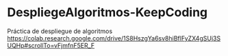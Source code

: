 # DespliegeAlgoritmos-KeepCoding
Práctica de despliegue de algoritmos
https://colab.research.google.com/drive/1S8HszgYa6sv8hiBflFyZX4gSUj3SUQHp#scrollTo=vFjmfnF5ER_F
